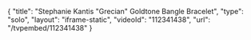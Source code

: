 {
    "title": "Stephanie Kantis \"Grecian\" Goldtone Bangle Bracelet",
    "type": "solo",
    "layout": "iframe-static",
    "videoId": "112341438",
    "url": "\/tvpembed\/112341438"
}